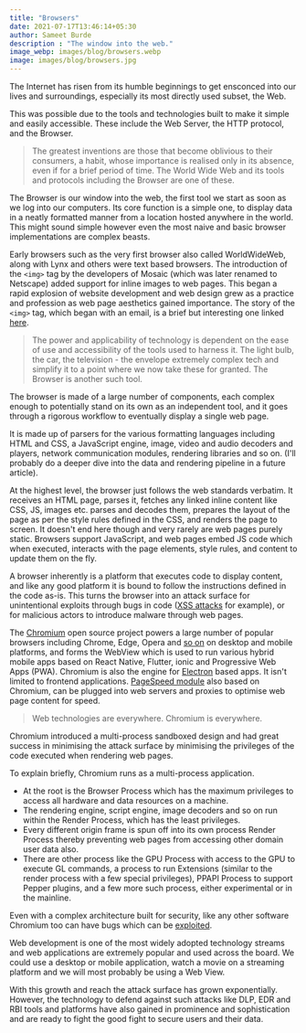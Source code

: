 ```yaml
---
title: "Browsers"
date: 2021-07-17T13:46:14+05:30
author: Sameet Burde
description : "The window into the web."
image_webp: images/blog/browsers.webp
image: images/blog/browsers.jpg
---
```


The Internet has risen from its humble beginnings to get ensconced into our lives and surroundings, especially its most directly used subset, the Web.

This was possible due to the tools and technologies built to make it simple and easily accessible. These include the Web Server, the HTTP protocol, and the Browser.

> The greatest inventions are those that become oblivious to their consumers, a habit, whose importance is realised only in its absence, even if for a brief period of time. The World Wide Web and its tools and protocols including the Browser are one of these. 

The Browser is our window into the web, the first tool we start as soon as we log into our computers. Its core function is a simple one, to display data in a neatly formatted manner from a location hosted anywhere in the world. This might sound simple however even the most naive and basic browser implementations are complex beasts.

Early browsers such as the very first browser also called WorldWideWeb, along with Lynx and others were text based browsers. The introduction of the `<img>` tag by the developers of Mosaic (which was later renamed to Netscape) added support for inline images to web pages. This began a rapid explosion of website development and web design grew as a practice and profession as web page aesthetics gained importance. The story of the `<img>` tag, which began with an email, is a brief but interesting one linked [here](https://thenextweb.com/news/found-the-email-thread-marc-andreessen-proposed-img-html-tag).

> The power and applicability of technology is dependent on the ease of use and accessibility of the tools used to harness it. The light bulb, the car, the television - the envelope extremely complex tech and simplify it to a point where we now take these for granted. The Browser is another such tool.

The browser is made of a large number of components, each complex enough to potentially stand on its own as an independent tool, and it goes through a rigorous workflow to eventually display a single web page.

It is made up of parsers for the various formatting languages including HTML and CSS, a JavaScript engine, image, video and audio decoders and players, network communication modules, rendering libraries and so on. (I'll probably do a deeper dive into the data and rendering pipeline in a future article).

At the highest level, the browser just follows the web standards verbatim. It receives an HTML page, parses it, fetches any linked inline content like CSS, JS, images etc. parses and decodes them, prepares the layout of the page as per the style rules defined in the CSS, and renders the page to screen. It doesn't end here though and very rarely are web pages purely static. Browsers support JavaScript, and web pages embed JS code which when executed, interacts with the page elements, style rules, and content to update them on the fly.

A browser inherently is a platform that executes code to display content, and like any good platform it is bound to follow the instructions defined in the code as-is. This turns the browser into an attack surface for unintentional exploits through bugs in code ([XSS attacks](https://owasp.org/www-community/attacks/xss/) for example), or for malicious actors to introduce malware through web pages.

The [Chromium](https://www.chromium.org/) open source project powers a large number of popular browsers including Chrome, Edge, Opera and [so on](https://en.wikipedia.org/wiki/Chromium_%28web_browser%29#Browsers_based_on_Chromium) on desktop and mobile platforms, and forms the WebView which is used to run various hybrid mobile apps based on React Native, Flutter, ionic and Progressive Web Apps (PWA). Chromium is also the engine for [Electron](https://www.electronjs.org/apps) based apps. It isn't limited to frontend applications. [PageSpeed module](https://developers.google.com/speed/pagespeed/module) also based on Chromium, can be plugged into web servers and proxies to optimise web page content for speed.

> Web technologies are everywhere. Chromium is everywhere.

Chromium introduced a multi-process sandboxed design and had great success in minimising the attack surface by minimising the privileges of the code executed when rendering web pages.

To explain briefly, Chromium runs as a multi-process application.
- At the root is the Browser Process which has the maximum privileges to access all hardware and data resources on a machine.
- The rendering engine, script engine, image decoders and so on run within the Render Process, which has the least privileges.
- Every different origin frame is spun off into its own process Render Process thereby preventing web pages from accessing other domain user data also.
- There are other process like the GPU Process with access to the GPU to execute GL commands, a process to run Extensions (similar to the render process with a few special privileges), PPAPI Process to support Pepper plugins, and a few more such process, either experimental or in the mainline.

Even with a complex architecture built for security, like any other software Chromium too can have bugs which can be [exploited](https://blog.theori.io/research/escaping-chrome-sandbox/).

Web development is one of the most widely adopted technology streams and web applications are extremely popular and used across the board. We could use a desktop or mobile application, watch a movie on a streaming platform and we will most probably be using a Web View. 

With this growth and reach the attack surface has grown exponentially. However, the technology to defend against such attacks like DLP, EDR and RBI tools and platforms have also gained in prominence and sophistication and are ready to fight the good fight to secure users and their data.
